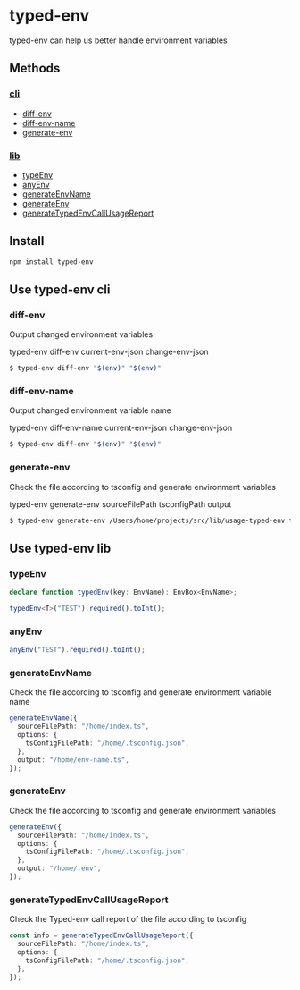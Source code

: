 # typed-env

typed-env can help us better handle environment variables

## Methods

### [cli](#use-typed-env-cli)

- [diff-env](#diff-env-cli)
- [diff-env-name](#diff-env-name-cli)
- [generate-env](#generate-env-cli)

### [lib](#use-typed-env-lib)

- [typeEnv](#typeEnv-lib)
- [anyEnv](#anyEnv-lib)
- [generateEnvName](#generateEnvName-lib)
- [generateEnv](#generateEnv-lib)
- [generateTypedEnvCallUsageReport](#generateTypedEnvCallUsageReport-lib)

## Install

```bash
npm install typed-env
```

## <span id="use-typed-env-cli">Use typed-env cli</span>

### <span id="diff-env-cli">diff-env</span>

Output changed environment variables

typed-env diff-env current-env-json change-env-json

```bash
$ typed-env diff-env "$(env)" "$(env)"
```

### <span id="diff-env-name-cli">diff-env-name</span>

Output changed environment variable name

typed-env diff-env-name current-env-json change-env-json

```bash
$ typed-env diff-env "$(env)" "$(env)"
```

### <span id="generate-env-cli">generate-env</span>

Check the file according to tsconfig and generate environment variables

typed-env generate-env sourceFilePath tsconfigPath output

```bash
$ typed-env generate-env /Users/home/projects/src/lib/usage-typed-env.ts /Users/home/projects/tsconfig.json /Users/home/projects/.env
```

## <span id="use-typed-env-lib">Use typed-env lib</span>

### <span id="typeEnv-lib">typeEnv</span>

```typescript
declare function typedEnv(key: EnvName): EnvBox<EnvName>;

typedEnv<T>("TEST").required().toInt();
```

### <span id="anyEnv-lib">anyEnv</span>

```typescript
anyEnv("TEST").required().toInt();
```

### <span id="generateEnvName-lib">generateEnvName</span>

Check the file according to tsconfig and generate environment variable name

```typescript
generateEnvName({
  sourceFilePath: "/home/index.ts",
  options: {
    tsConfigFilePath: "/home/.tsconfig.json",
  },
  output: "/home/env-name.ts",
});
```

### <span id="generateEnv-lib">generateEnv</span>

Check the file according to tsconfig and generate environment variables

```typescript
generateEnv({
  sourceFilePath: "/home/index.ts",
  options: {
    tsConfigFilePath: "/home/.tsconfig.json",
  },
  output: "/home/.env",
});
```

### <span id="generateTypedEnvCallUsageReport-lib">generateTypedEnvCallUsageReport</span>

Check the Typed-env call report of the file according to tsconfig

```typescript
const info = generateTypedEnvCallUsageReport({
  sourceFilePath: "/home/index.ts",
  options: {
    tsConfigFilePath: "/home/.tsconfig.json",
  },
});
```
